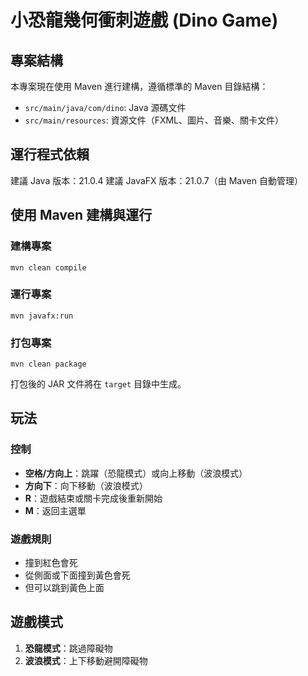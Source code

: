 # 小恐龍幾何衝刺遊戲 (Dino Game)

## 專案結構

本專案現在使用 Maven 進行建構，遵循標準的 Maven 目錄結構：
- `src/main/java/com/dino`: Java 源碼文件
- `src/main/resources`: 資源文件（FXML、圖片、音樂、關卡文件）

## 運行程式依賴

建議 Java 版本：21.0.4
建議 JavaFX 版本：21.0.7（由 Maven 自動管理）

## 使用 Maven 建構與運行

### 建構專案
```
mvn clean compile
```

### 運行專案
```
mvn javafx:run
```

### 打包專案
```
mvn clean package
```
打包後的 JAR 文件將在 `target` 目錄中生成。

## 玩法

### 控制
- **空格/方向上**：跳躍（恐龍模式）或向上移動（波浪模式）
- **方向下**：向下移動（波浪模式）
- **R**：遊戲結束或關卡完成後重新開始
- **M**：返回主選單

### 遊戲規則
- 撞到紅色會死
- 從側面或下面撞到黃色會死
- 但可以跳到黃色上面

## 遊戲模式
1. **恐龍模式**：跳過障礙物
2. **波浪模式**：上下移動避開障礙物
